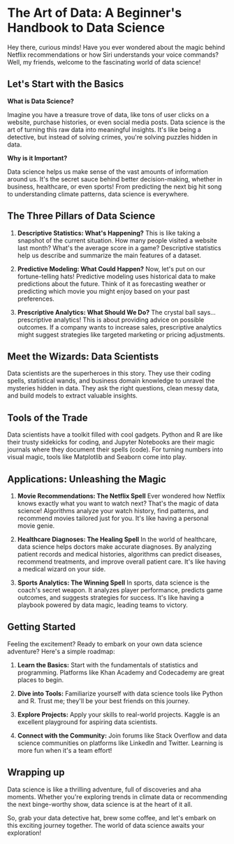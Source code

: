 # The Art of Data: A Beginner's Handbook to Data Science

Hey there, curious minds! Have you ever wondered about the magic behind Netflix recommendations or how Siri understands your voice commands? Well, my friends, welcome to the fascinating world of data science!

## Let's Start with the Basics

**What is Data Science?**

Imagine you have a treasure trove of data, like tons of user clicks on a website, purchase histories, or even social media posts. Data science is the art of turning this raw data into meaningful insights. It's like being a detective, but instead of solving crimes, you're solving puzzles hidden in data.

**Why is it Important?**

Data science helps us make sense of the vast amounts of information around us. It's the secret sauce behind better decision-making, whether in business, healthcare, or even sports! From predicting the next big hit song to understanding climate patterns, data science is everywhere.

## The Three Pillars of Data Science

1. **Descriptive Statistics: What's Happening?**
   This is like taking a snapshot of the current situation. How many people visited a website last month? What's the average score in a game? Descriptive statistics help us describe and summarize the main features of a dataset.

2. **Predictive Modeling: What Could Happen?**
   Now, let's put on our fortune-telling hats! Predictive modeling uses historical data to make predictions about the future. Think of it as forecasting weather or predicting which movie you might enjoy based on your past preferences.

3. **Prescriptive Analytics: What Should We Do?**
   The crystal ball says… prescriptive analytics! This is about providing advice on possible outcomes. If a company wants to increase sales, prescriptive analytics might suggest strategies like targeted marketing or pricing adjustments.

## Meet the Wizards: Data Scientists

Data scientists are the superheroes in this story. They use their coding spells, statistical wands, and business domain knowledge to unravel the mysteries hidden in data. They ask the right questions, clean messy data, and build models to extract valuable insights.

## Tools of the Trade

Data scientists have a toolkit filled with cool gadgets. Python and R are like their trusty sidekicks for coding, and Jupyter Notebooks are their magic journals where they document their spells (code). For turning numbers into visual magic, tools like Matplotlib and Seaborn come into play.

## Applications: Unleashing the Magic

1. **Movie Recommendations: The Netflix Spell**
   Ever wondered how Netflix knows exactly what you want to watch next? That's the magic of data science! Algorithms analyze your watch history, find patterns, and recommend movies tailored just for you. It's like having a personal movie genie.

2. **Healthcare Diagnoses: The Healing Spell**
   In the world of healthcare, data science helps doctors make accurate diagnoses. By analyzing patient records and medical histories, algorithms can predict diseases, recommend treatments, and improve overall patient care. It's like having a medical wizard on your side.

3. **Sports Analytics: The Winning Spell**
   In sports, data science is the coach's secret weapon. It analyzes player performance, predicts game outcomes, and suggests strategies for success. It's like having a playbook powered by data magic, leading teams to victory.

## Getting Started

Feeling the excitement? Ready to embark on your own data science adventure? Here's a simple roadmap:

1. **Learn the Basics:** Start with the fundamentals of statistics and programming. Platforms like Khan Academy and Codecademy are great places to begin.

2. **Dive into Tools:** Familiarize yourself with data science tools like Python and R. Trust me; they'll be your best friends on this journey.

3. **Explore Projects:** Apply your skills to real-world projects. Kaggle is an excellent playground for aspiring data scientists.

4. **Connect with the Community:** Join forums like Stack Overflow and data science communities on platforms like LinkedIn and Twitter. Learning is more fun when it's a team effort!

## Wrapping up

Data science is like a thrilling adventure, full of discoveries and aha moments. Whether you're exploring trends in climate data or recommending the next binge-worthy show, data science is at the heart of it all.

So, grab your data detective hat, brew some coffee, and let's embark on this exciting journey together. The world of data science awaits your exploration!
